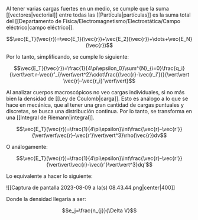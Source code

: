 
Al tener varias cargas fuertes en un medio, se cumple que la suma [[vectores|vectorial]] entre todas las [[Partícula|partículas]] es la suma total del [[Departamento de Física/Electromagnetismo/Electrostática/Campo eléctrico|campo eléctrico]]. 

$$\vec{E_T}(\vec{r})=\vec{E_1}(\vec{r})+\vec{E_2}(\vec{r})+\dots+\vec{E_N}(\vec{r})$$

Por lo tanto, simplificando, se cumple lo siguiente: 

$$\vec{E_T}(\vec{r})=\frac{1}{4\pi\epsilon_0}\sum^{N}_{i=0}\frac{q_i}{\vert\vert r-\vec{r'_i}\vert\vert^2}\cdot\frac{(\vec{r}-\vec{r_i'})}{\vert\vert \vec{r}-\vec{r_i}'\vert\vert}$$

Al analizar cuerpos macroscópicos no veo cargas individuales, si no más bien la densidad de [[Ley de Coulomb|carga]]. Esto es análogo a lo que se hace en mecánica, que al tener una gran cantidad de cargas puntuales y discretas, se busca una distribución continua. Por lo tanto, se transforma en una [[Integral de Riemann|integral]]. 

$$\vec{E_T}(\vec{r})=\frac{1}{4\pi\epsilon}\int\frac{\vec{r}-\vec{r'}}{\vert\vert\vec{r}-\vec{r'}\vert\vert^3}\rho(\vec{r})dv$$

O análogamente: 

$$\vec{E_T}(\vec{r})=\frac{1}{4\pi\epsilon}\int\frac{\vec{r}-\vec{r'}}{\vert\vert\vec{r}-\vec{r'}\vert\vert^3}dq'$$

Lo equivalente a hacer lo siguiente: 

![[Captura de pantalla 2023-08-09 a la(s) 08.43.44.png|center|400]]

Donde la densidad llegaría a ser: 

$$e_j=\frac{n_{j}}{\Delta V}$$